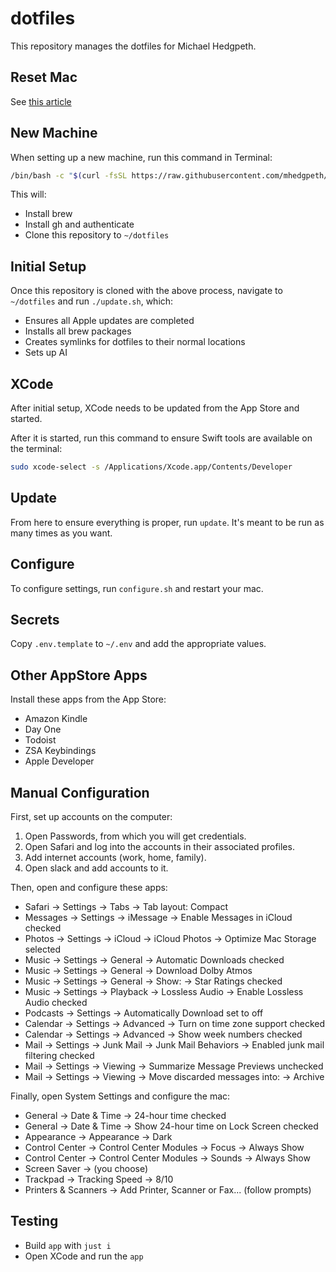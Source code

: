# dotfiles

This repository manages the dotfiles for Michael Hedgpeth.

## Reset Mac

See [this article](https://support.apple.com/en-us/102664)

## New Machine

When setting up a new machine, run this command in Terminal:

```sh
/bin/bash -c "$(curl -fsSL https://raw.githubusercontent.com/mhedgpeth/dotfiles/refs/heads/main/setup.sh)"
```

This will:

- Install brew
- Install gh and authenticate
- Clone this repository to `~/dotfiles`

## Initial Setup

Once this repository is cloned with the above process, navigate to `~/dotfiles`
and run `./update.sh`, which:

- Ensures all Apple updates are completed
- Installs all brew packages
- Creates symlinks for dotfiles to their normal locations
- Sets up AI

## XCode

After initial setup, XCode needs to be updated from the App Store and started.

After it is started, run this command to ensure Swift tools are available on
the terminal:

```sh
sudo xcode-select -s /Applications/Xcode.app/Contents/Developer

```

## Update

From here to ensure everything is proper, run `update`. It's meant to be run
as many times as you want.

## Configure

To configure settings, run `configure.sh` and restart your mac.

## Secrets

Copy `.env.template` to `~/.env` and add the appropriate values.

## Other AppStore Apps

Install these apps from the App Store:

- Amazon Kindle  
- Day One
- Todoist
- ZSA Keybindings
- Apple Developer

## Manual Configuration

First, set up accounts on the computer:

1. Open Passwords, from which you will get credentials.
2. Open Safari and log into the accounts in their associated profiles.
3. Add internet accounts (work, home, family).
4. Open slack and add accounts to it.

Then, open and configure these apps:

- Safari -> Settings -> Tabs -> Tab layout: Compact
- Messages -> Settings -> iMessage -> Enable Messages in iCloud checked
- Photos -> Settings -> iCloud -> iCloud Photos -> Optimize Mac Storage selected
- Music -> Settings -> General -> Automatic Downloads checked
- Music -> Settings -> General -> Download Dolby Atmos
- Music -> Settings -> General -> Show: -> Star Ratings checked
- Music -> Settings -> Playback -> Lossless Audio -> Enable Lossless Audio checked
- Podcasts -> Settings -> Automatically Download set to off
- Calendar -> Settings -> Advanced -> Turn on time zone support checked
- Calendar -> Settings -> Advanced -> Show week numbers checked
- Mail -> Settings -> Junk Mail -> Junk Mail Behaviors -> Enabled junk mail
  filtering checked
- Mail -> Settings -> Viewing -> Summarize Message Previews unchecked
- Mail -> Settings -> Viewing -> Move discarded messages into: -> Archive

Finally, open System Settings and configure the mac:

- General -> Date & Time -> 24-hour time checked
- General -> Date & Time -> Show 24-hour time on Lock Screen checked
- Appearance -> Appearance -> Dark
- Control Center -> Control Center Modules -> Focus -> Always Show
- Control Center -> Control Center Modules -> Sounds -> Always Show
- Screen Saver -> (you choose)
- Trackpad -> Tracking Speed -> 8/10
- Printers & Scanners -> Add Printer, Scanner or Fax... (follow prompts)

## Testing

- Build `app` with `just i`
- Open XCode and run the `app`
